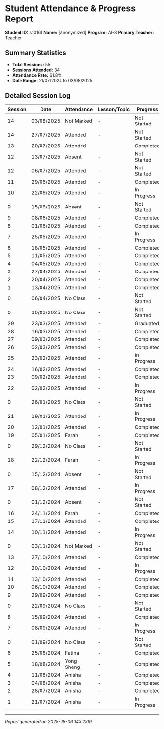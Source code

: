 # Student Attendance & Progress Report

**Student ID:** s10161
**Name:** [Anonymized]
**Program:** AI-3
**Primary Teacher:** Teacher

## Summary Statistics
- **Total Sessions:** 55
- **Sessions Attended:** 34
- **Attendance Rate:** 61.8%
- **Date Range:** 21/07/2024 to 03/08/2025

## Detailed Session Log

| Session | Date | Attendance | Lesson/Topic | Progress |
|---------|------|------------|--------------|----------|
| 14 | 03/08/2025 | Not Marked | - | Not Started |
| 14 | 27/07/2025 | Attended | - | Not Started |
| 13 | 20/07/2025 | Attended | - | Completed |
| 12 | 13/07/2025 | Absent | - | Not Started |
| 12 | 06/07/2025 | Attended | - | Not Started |
| 11 | 29/06/2025 | Attended | - | Completed |
| 10 | 22/06/2025 | Attended | - | In Progress |
| 9 | 15/06/2025 | Absent | - | Not Started |
| 9 | 08/06/2025 | Attended | - | Completed |
| 8 | 01/06/2025 | Attended | - | Completed |
| 7 | 25/05/2025 | Attended | - | In Progress |
| 6 | 18/05/2025 | Attended | - | Completed |
| 5 | 11/05/2025 | Attended | - | Completed |
| 4 | 04/05/2025 | Attended | - | Completed |
| 3 | 27/04/2025 | Attended | - | Completed |
| 2 | 20/04/2025 | Attended | - | Completed |
| 1 | 13/04/2025 | Attended | - | Completed |
| 0 | 06/04/2025 | No Class | - | Not Started |
| 0 | 30/03/2025 | No Class | - | Not Started |
| 29 | 23/03/2025 | Attended | - | Graduated |
| 28 | 16/03/2025 | Attended | - | Completed |
| 27 | 09/03/2025 | Attended | - | Completed |
| 26 | 02/03/2025 | Attended | - | Completed |
| 25 | 23/02/2025 | Attended | - | In Progress |
| 24 | 16/02/2025 | Attended | - | Completed |
| 23 | 09/02/2025 | Attended | - | Completed |
| 22 | 02/02/2025 | Attended | - | In Progress |
| 0 | 26/01/2025 | No Class | - | Not Started |
| 21 | 19/01/2025 | Attended | - | In Progress |
| 20 | 12/01/2025 | Attended | - | Completed |
| 19 | 05/01/2025 | Farah | - | Completed |
| 0 | 29/12/2024 | No Class | - | Not Started |
| 18 | 22/12/2024 | Farah | - | In Progress |
| 0 | 15/12/2024 | Absent | - | Not Started |
| 17 | 08/12/2024 | Attended | - | In Progress |
| 0 | 01/12/2024 | Absent | - | Not Started |
| 16 | 24/11/2024 | Farah | - | Completed |
| 15 | 17/11/2024 | Attended | - | Completed |
| 14 | 10/11/2024 | Attended | - | In Progress |
| 0 | 03/11/2024 | Not Marked | - | Not Started |
| 13 | 27/10/2024 | Attended | - | Completed |
| 12 | 20/10/2024 | Attended | - | In Progress |
| 11 | 13/10/2024 | Attended | - | Completed |
| 10 | 06/10/2024 | Attended | - | Completed |
| 9 | 29/09/2024 | Attended | - | Completed |
| 0 | 22/09/2024 | No Class | - | Not Started |
| 8 | 15/09/2024 | Attended | - | Completed |
| 7 | 08/09/2024 | Attended | - | In Progress |
| 0 | 01/09/2024 | No Class | - | Not Started |
| 6 | 25/08/2024 | Fatiha | - | Completed |
| 5 | 18/08/2024 | Yong Sheng | - | Completed |
| 4 | 11/08/2024 | Anisha | - | Completed |
| 3 | 04/08/2024 | Anisha | - | Completed |
| 2 | 28/07/2024 | Anisha | - | Completed |
| 1 | 21/07/2024 | Anisha | - | In Progress |

---
*Report generated on 2025-08-06 14:02:09*